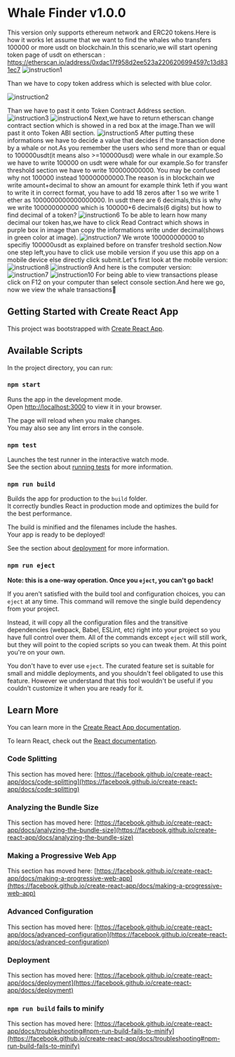 # Whale Finder v1.0.0
This version only supports ethereum network and ERC20 tokens.Here is how it works let assume that we want to find the whales who transfers 100000 or more usdt 
on blockchain.In this scenario,we will start opening token page of usdt on etherscan : https://etherscan.io/address/0xdac17f958d2ee523a2206206994597c13d831ec7
![instruction1](https://user-images.githubusercontent.com/48108872/181045686-42836e0a-6893-4d3b-b200-672779c44739.png)


Than we have to copy token address which is selected with blue color. 


![instruction2](https://user-images.githubusercontent.com/48108872/181058671-5c351af3-fe2e-4bcc-8b07-2812f5c36dc9.png)

Than we have to past it onto Token Contract Address section.
![instruction3](https://user-images.githubusercontent.com/48108872/181047961-e663154a-d044-44db-9a51-298713180230.png)
![instruction4](https://user-images.githubusercontent.com/48108872/181047560-d7883211-f5b3-4719-9cb8-9f442b77cb32.png)
Next,we have to return etherscan change contract section which is showed in a red box at the image.Than we will past it onto Token ABI section.
![instruction5](https://user-images.githubusercontent.com/48108872/181049157-54229a42-97bc-4760-894b-52a6316c62d2.png)
After putting these informations we have to decide a value that decides if the transaction done by a whale or not.As you remember the users who send more than or equal to 100000usdt(it means also >=100000usd) were whale in our example.So we have to write 100000 on
usdt were whale for our example.So for transfer threshold section we have to write 100000000000. You may be confused why not 100000 instead 100000000000.The reason is in blockchain we write amount+decimal to show an amount for example think 1eth if you want to write it in correct format, you have to add 18 zeros after 1 so we write 1 ether as 1000000000000000000. In usdt there are 6 decimals,this is why we write 100000000000 which is 100000+6 decimals(6 digits) but how to find decimal of a token?
![instruction6](https://user-images.githubusercontent.com/48108872/181061894-c78e8f6b-4a31-48b3-8882-e6495492537d.png)
To be able to learn how many decimal our token has,we have to click Read Contract which shows in purple box in image than copy the informations write under decimal(shows in green color at image).
![instruction7](https://user-images.githubusercontent.com/48108872/181062433-ce3f6b1d-e48f-40e3-9bd0-6d8b0172b47c.png)
We wrote 100000000000 to specifiy 100000usdt as explained before on transfer treshold section.Now one step left,you have to click use mobile version if you use this app on a mobile device else directly click submit.Let's first look at the mobile version:
![instruction8](https://user-images.githubusercontent.com/48108872/181063585-5196f50d-c33e-4e70-aec4-4173228561c9.png)
![instruction9](https://user-images.githubusercontent.com/48108872/181063886-4a7a0f9f-2c5b-4d0c-b892-25d088ddbe78.png)
And here is the computer version:
![instruction7](https://user-images.githubusercontent.com/48108872/181064139-3e10e2ad-cfd0-49bb-b53f-f8da4a8b71a8.png)
![instruction10](https://user-images.githubusercontent.com/48108872/181064652-3915653d-0b05-45c4-bd13-673c9ad230c7.png)
For being able to view transactions please click on F12 on your computer than select console section.And here we go, now we view the whale transactions🙂

## Getting Started with Create React App

This project was bootstrapped with [Create React App](https://github.com/facebook/create-react-app).


## Available Scripts

In the project directory, you can run:

### `npm start`

Runs the app in the development mode.\
Open [http://localhost:3000](http://localhost:3000) to view it in your browser.

The page will reload when you make changes.\
You may also see any lint errors in the console.

### `npm test`

Launches the test runner in the interactive watch mode.\
See the section about [running tests](https://facebook.github.io/create-react-app/docs/running-tests) for more information.

### `npm run build`

Builds the app for production to the `build` folder.\
It correctly bundles React in production mode and optimizes the build for the best performance.

The build is minified and the filenames include the hashes.\
Your app is ready to be deployed!

See the section about [deployment](https://facebook.github.io/create-react-app/docs/deployment) for more information.

### `npm run eject`

**Note: this is a one-way operation. Once you `eject`, you can't go back!**

If you aren't satisfied with the build tool and configuration choices, you can `eject` at any time. This command will remove the single build dependency from your project.

Instead, it will copy all the configuration files and the transitive dependencies (webpack, Babel, ESLint, etc) right into your project so you have full control over them. All of the commands except `eject` will still work, but they will point to the copied scripts so you can tweak them. At this point you're on your own.

You don't have to ever use `eject`. The curated feature set is suitable for small and middle deployments, and you shouldn't feel obligated to use this feature. However we understand that this tool wouldn't be useful if you couldn't customize it when you are ready for it.

## Learn More

You can learn more in the [Create React App documentation](https://facebook.github.io/create-react-app/docs/getting-started).

To learn React, check out the [React documentation](https://reactjs.org/).

### Code Splitting

This section has moved here: [https://facebook.github.io/create-react-app/docs/code-splitting](https://facebook.github.io/create-react-app/docs/code-splitting)

### Analyzing the Bundle Size

This section has moved here: [https://facebook.github.io/create-react-app/docs/analyzing-the-bundle-size](https://facebook.github.io/create-react-app/docs/analyzing-the-bundle-size)

### Making a Progressive Web App

This section has moved here: [https://facebook.github.io/create-react-app/docs/making-a-progressive-web-app](https://facebook.github.io/create-react-app/docs/making-a-progressive-web-app)

### Advanced Configuration

This section has moved here: [https://facebook.github.io/create-react-app/docs/advanced-configuration](https://facebook.github.io/create-react-app/docs/advanced-configuration)

### Deployment

This section has moved here: [https://facebook.github.io/create-react-app/docs/deployment](https://facebook.github.io/create-react-app/docs/deployment)

### `npm run build` fails to minify

This section has moved here: [https://facebook.github.io/create-react-app/docs/troubleshooting#npm-run-build-fails-to-minify](https://facebook.github.io/create-react-app/docs/troubleshooting#npm-run-build-fails-to-minify)

